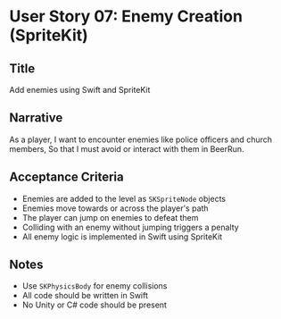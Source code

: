 # User Story 07: Enemy Creation (SpriteKit)

## Title
Add enemies using Swift and SpriteKit

## Narrative
As a player,
I want to encounter enemies like police officers and church members,
So that I must avoid or interact with them in BeerRun.

## Acceptance Criteria
- Enemies are added to the level as `SKSpriteNode` objects
- Enemies move towards or across the player's path
- The player can jump on enemies to defeat them
- Colliding with an enemy without jumping triggers a penalty
- All enemy logic is implemented in Swift using SpriteKit

## Notes
- Use `SKPhysicsBody` for enemy collisions
- All code should be written in Swift
- No Unity or C# code should be present